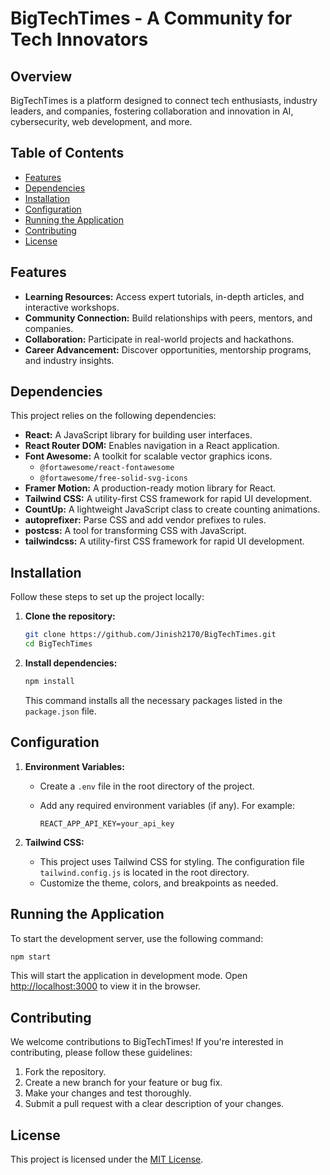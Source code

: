 # BigTechTimes - A Community for Tech Innovators

## Overview

BigTechTimes is a platform designed to connect tech enthusiasts, industry leaders, and companies, fostering collaboration and innovation in AI, cybersecurity, web development, and more.

## Table of Contents

- [Features](#features)
- [Dependencies](#dependencies)
- [Installation](#installation)
- [Configuration](#configuration)
- [Running the Application](#running-the-application)
- [Contributing](#contributing)
- [License](#license)

## Features

- **Learning Resources:** Access expert tutorials, in-depth articles, and interactive workshops.
- **Community Connection:** Build relationships with peers, mentors, and companies.
- **Collaboration:** Participate in real-world projects and hackathons.
- **Career Advancement:** Discover opportunities, mentorship programs, and industry insights.

## Dependencies

This project relies on the following dependencies:

- **React:** A JavaScript library for building user interfaces.
- **React Router DOM:** Enables navigation in a React application.
- **Font Awesome:** A toolkit for scalable vector graphics icons.
  - `@fortawesome/react-fontawesome`
  - `@fortawesome/free-solid-svg-icons`
- **Framer Motion:** A production-ready motion library for React.
- **Tailwind CSS:** A utility-first CSS framework for rapid UI development.
- **CountUp:** A lightweight JavaScript class to create counting animations.
- **autoprefixer:** Parse CSS and add vendor prefixes to rules.
- **postcss:** A tool for transforming CSS with JavaScript.
- **tailwindcss:** A utility-first CSS framework for rapid UI development.

## Installation

Follow these steps to set up the project locally:

1.  **Clone the repository:**

    ```bash
    git clone https://github.com/Jinish2170/BigTechTimes.git
    cd BigTechTimes
    ```

2.  **Install dependencies:**

    ```bash
    npm install
    ```

    This command installs all the necessary packages listed in the `package.json` file.

## Configuration

1.  **Environment Variables:**

    -   Create a `.env` file in the root directory of the project.
    -   Add any required environment variables (if any).  For example:

        ```
        REACT_APP_API_KEY=your_api_key
        ```

2.  **Tailwind CSS:**

    -   This project uses Tailwind CSS for styling. The configuration file `tailwind.config.js` is located in the root directory.
    -   Customize the theme, colors, and breakpoints as needed.

## Running the Application

To start the development server, use the following command:

```bash
npm start
```

This will start the application in development mode. Open [http://localhost:3000](http://localhost:3000) to view it in the browser.

## Contributing

We welcome contributions to BigTechTimes! If you're interested in contributing, please follow these guidelines:

1.  Fork the repository.
2.  Create a new branch for your feature or bug fix.
3.  Make your changes and test thoroughly.
4.  Submit a pull request with a clear description of your changes.

## License

This project is licensed under the [MIT License](LICENSE).
